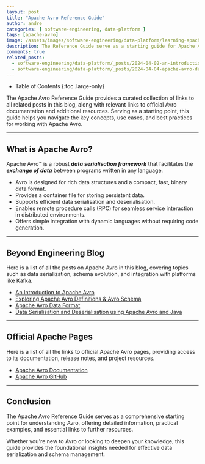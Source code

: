 ```yaml
---
layout: post
title: "Apache Avro Reference Guide"
author: andre
categories: [ software-engineering, data-platform ]
tags: [apache-avro]
image: /assets/images/software-engineering/data-platform/learning-apache-avro.png
description: The Reference Guide serve as a starting guide for Apache Avro with information, examples and links.
comments: true
related_posts:
  - software-engineering/data-platform/_posts/2024-04-02-an-introduction-to-apache-avro.md
  - software-engineering/data-platform/_posts/2024-04-04-apache-avro-data-format.md
---
```


- Table of Contents
{:toc .large-only}

The Apache Avro Reference Guide provides a curated collection of links to all related posts in this blog, along with
relevant links to official Avro documentation and additional resources. Serving as a starting point, this guide helps
you navigate the key concepts, use cases, and best practices for working with Apache Avro.

---
## What is Apache Avro?
Apache Avro™ is a robust **_data serialisation framework_** that facilitates the **_exchange of data_** between programs
written in any language.

* Avro is designed for rich data structures and a compact, fast, binary data format.
* Provides a container file for storing persistent data.
* Supports efficient data serialisation and deserialisation.
* Enables remote procedure calls (RPC) for seamless service interaction in distributed environments.
* Offers simple integration with dynamic languages without requiring code generation.

---
## Beyond Engineering Blog
Here is a list of all the posts on Apache Avro in this blog, covering topics such as data serialization, schema
evolution, and integration with platforms like Kafka.

* [An Introduction to Apache Avro](/an-introduction-to-apache-avro)
* [Exploring Apache Avro Definitions & Avro Schema](/understanding-apache-avro-definitions-and-schemas)
* [Apache Avro Data Format](/apache-avro-data-format)
* [Data Serialisation and Deserialisation using Apache Avro and Java](/data-serialisation-using-apache-avro-and-java)

---
## Official Apache Pages
Here is a list of all the links to official Apache Avro pages, providing access to its documentation, release notes,
and project resources.

* [Apache Avro Documentation](https://avro.apache.org/docs/++version++/)
* [Apache Avro GitHub](https://github.com/apache/avro)

---
## Conclusion
The Apache Avro Reference Guide serves as a comprehensive starting point for understanding Avro, offering detailed
information, practical examples, and essential links to further resources.

Whether you're new to Avro or looking to deepen your knowledge, this guide provides the foundational insights needed
for effective data serialization and schema management.